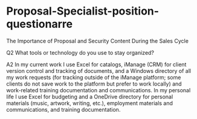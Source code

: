 # Proposal-Specialist-position-questionarre
The Importance of Proposal and Security Content During the Sales Cycle 








Q2 What tools or technology do you use to stay organized? 

A2 In my current work I use Excel for catalogs, iManage (CRM) for client version control and tracking of documents, and a Windows directory of all my work requests (for tracking outside of the iManage platform; some clients do not save work to the platform but prefer to work locally) and work-related training documentation and communications.  In my personal life I use Excel for budgeting and a OneDrive directory for personal materials (music, artwork, writing, etc.), employment materials and communications, and training documentation.
